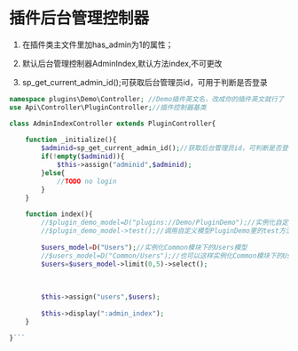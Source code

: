 # 插件后台管理控制器

1. 在插件类主文件里加has_admin为1的属性；

2. 默认后台管理控制器AdminIndex,默认方法index,不可更改

3. sp_get_current_admin_id();可获取后台管理员id，可用于判断是否登录

```php
namespace plugins\Demo\Controller; //Demo插件英文名，改成你的插件英文就行了
use Api\Controller\PluginController;//插件控制器基类

class AdminIndexController extends PluginController{
	
	function _initialize(){
		$adminid=sp_get_current_admin_id();//获取后台管理员id，可判断是否登录
		if(!empty($adminid)){
			$this->assign("adminid",$adminid);
		}else{
			//TODO no login
		}
	}
	
	function index(){
		//$plugin_demo_model=D("plugins://Demo/PluginDemo");//实例化自定义模型PluginDemo ,需要创建plugin_demo表
		//$plugin_demo_model->test();//调用自定义模型PluginDemo里的test方法
		
		$users_model=D("Users");//实例化Common模块下的Users模型
		//$users_model=D("Common/Users");//也可以这样实例化Common模块下的Users模型
		$users=$users_model->limit(0,5)->select();
		
		
		
		$this->assign("users",$users);
		
		$this->display(":admin_index");
	}

}```